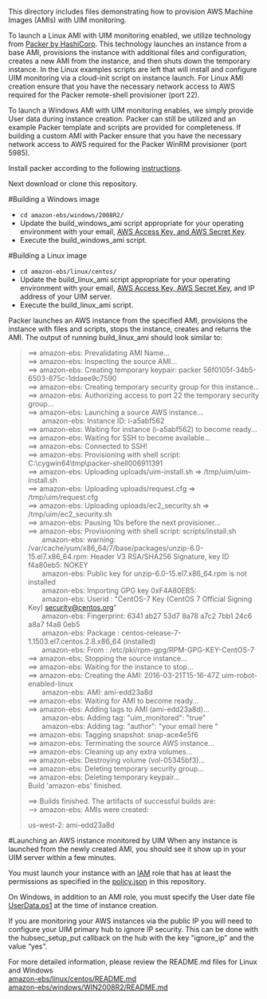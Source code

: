 This directory includes files demonstrating how to provision AWS Machine Images (AMIs) with UIM monitoring.

To launch a Linux AMI with UIM monitoring enabled, we utilize technology from [Packer by HashiCorp](http://packer.io). This technology launches an instance from a base AMI, provisions the instance with additional files and configuration, creates a new AMI from the instance, and then shuts down the temporary instance. In the Linux examples scripts are left that will install and configure UIM monitoring via a cloud-init script on instance launch. For Linux AMI creation ensure that you have the necessary network access to AWS required for the Packer remote-shell provisioner (port 22).

To launch a Windows AMI with UIM monitoring enables, we simply provide User data during instance creation. Packer can still be utilized and an example Packer template and scripts are provided for completeness. If building a custom AMI with Packer ensure that you have the necessary network access to AWS required for the Packer WinRM provisioner (port 5985).

Install packer according to the following [instructions](https://www.packer.io/docs/installation.html).

Next download or clone this repository.

#Building a Windows image 
- `cd amazon-ebs/windows/2008R2/`
- Update the build_windows_ami script appropriate for your operating environment with your email, [AWS Access Key, and AWS Secret Key](http://docs.aws.amazon.com/AWSSimpleQueueService/latest/SQSGettingStartedGuide/AWSCredentials.html).
- Execute the build_windows_ami script.

#Building a Linux image 
- `cd amazon-ebs/linux/centos/`
- Update the build_linux_ami script appropriate for your operating environment with your email, [AWS Access Key, AWS Secret Key](http://docs.aws.amazon.com/AWSSimpleQueueService/latest/SQSGettingStartedGuide/AWSCredentials.html), and IP address of your UIM server.
- Execute the build_linux_ami script.

Packer launches an AWS instance from the specified AMI, provisions the instance with files and scripts, stops the instance, creates and returns the AMI. The output of running build_linux_ami should look similar to:

> ==> amazon-ebs: Prevalidating AMI Name...  
>==> amazon-ebs: Inspecting the source AMI...  
>==> amazon-ebs: Creating temporary keypair: packer 56f0105f-34b5-6503-875c-1ddaee9c7590  
>==> amazon-ebs: Creating temporary security group for this instance...  
>==> amazon-ebs: Authorizing access to port 22 the temporary security group...  
>==> amazon-ebs: Launching a source AWS instance...  
>&nbsp;&nbsp;&nbsp;&nbsp;&nbsp;&nbsp;&nbsp;amazon-ebs: Instance ID: i-a5abf562  
>==> amazon-ebs: Waiting for instance (i-a5abf562) to become ready...  
>==> amazon-ebs: Waiting for SSH to become available...  
>==> amazon-ebs: Connected to SSH!  
>==> amazon-ebs: Provisioning with shell script: C:\cygwin64\tmp\packer-shell006911391  
>==> amazon-ebs: Uploading uploads/uim-install.sh => /tmp/uim/uim-install.sh  
>==> amazon-ebs: Uploading uploads/request.cfg => /tmp/uim/request.cfg  
>==> amazon-ebs: Uploading uploads/ec2_security.sh => /tmp/uim/ec2_security.sh  
>==> amazon-ebs: Pausing 10s before the next provisioner...  
>==> amazon-ebs: Provisioning with shell script: scripts/install.sh  
>&nbsp;&nbsp;&nbsp;&nbsp;&nbsp;&nbsp;&nbsp;amazon-ebs: warning: /var/cache/yum/x86_64/7/base/packages/unzip-6.0-15.el7.x86_64.rpm: Header V3 RSA/SHA256 Signature, key ID f4a80eb5: NOKEY  
>&nbsp;&nbsp;&nbsp;&nbsp;&nbsp;&nbsp;&nbsp;amazon-ebs: Public key for unzip-6.0-15.el7.x86_64.rpm is not installed  
>&nbsp;&nbsp;&nbsp;&nbsp;&nbsp;&nbsp;&nbsp;amazon-ebs: Importing GPG key 0xF4A80EB5:  
>&nbsp;&nbsp;&nbsp;&nbsp;&nbsp;&nbsp;&nbsp;amazon-ebs: Userid     : "CentOS-7 Key (CentOS 7 Official Signing Key) <security@centos.org>"  
>&nbsp;&nbsp;&nbsp;&nbsp;&nbsp;&nbsp;&nbsp;amazon-ebs: Fingerprint: 6341 ab27 53d7 8a78 a7c2 7bb1 24c6 a8a7 f4a8 0eb5  
>&nbsp;&nbsp;&nbsp;&nbsp;&nbsp;&nbsp;&nbsp;amazon-ebs: Package    : centos-release-7-1.1503.el7.centos.2.8.x86_64 (installed)  
>&nbsp;&nbsp;&nbsp;&nbsp;&nbsp;&nbsp;&nbsp;amazon-ebs: From       : /etc/pki/rpm-gpg/RPM-GPG-KEY-CentOS-7  
>==> amazon-ebs: Stopping the source instance...  
>==> amazon-ebs: Waiting for the instance to stop...  
>==> amazon-ebs: Creating the AMI: 2016-03-21T15-16-47Z uim-robot-enabled-linux  
>&nbsp;&nbsp;&nbsp;&nbsp;&nbsp;&nbsp;&nbsp;amazon-ebs: AMI: ami-edd23a8d  
>==> amazon-ebs: Waiting for AMI to become ready...  
>==> amazon-ebs: Adding tags to AMI (ami-edd23a8d)...  
>&nbsp;&nbsp;&nbsp;&nbsp;&nbsp;&nbsp;&nbsp;amazon-ebs: Adding tag: "uim_monitored": "true"  
>&nbsp;&nbsp;&nbsp;&nbsp;&nbsp;&nbsp;&nbsp;amazon-ebs: Adding tag: "author": "your email here "  
>==> amazon-ebs: Tagging snapshot: snap-ace4e5f6  
>==> amazon-ebs: Terminating the source AWS instance...  
>==> amazon-ebs: Cleaning up any extra volumes...  
>==> amazon-ebs: Destroying volume (vol-05345bf3)...  
>==> amazon-ebs: Deleting temporary security group...  
>==> amazon-ebs: Deleting temporary keypair...  
>Build 'amazon-ebs' finished.  
>  
>==> Builds finished. The artifacts of successful builds are:  
>--> amazon-ebs: AMIs were created:  
>  
>us-west-2: ami-edd23a8d

#Launching an AWS instance monitored by UIM
When any instance is launched from the newly created AMI, you should see it show up in your UIM server within a few minutes.

You must launch your instance with an [IAM](https://aws.amazon.com/iam/) role that has at least the permissions as specified in the [policy.json](amazon-ebs/security/policy.json) in this repository.

On Windows, in addition to an AMI role, you must specify the User date file [UserData.ps1](amazon-ebs/windows/2008R2/UserData.ps1) at the time of instance creation.

If you are monitoring your AWS instances via the public IP you will need to configure your UIM primary hub to ignore IP security. This can be done with the hubsec_setup_put callback on the hub with the key "ignore_ip” and the value “yes".

For more detailed information, please review the README.md files for Linux and Windows  
[amazon-ebs/linux/centos/README.md](amazon-ebs/linux/centos/README.md)  
[amazon-ebs/windows/WIN2008R2/README.md](amazon-ebs/windows/2008R2/README.md)
